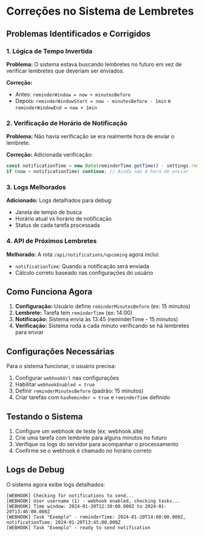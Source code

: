 # Correções no Sistema de Lembretes

## Problemas Identificados e Corrigidos

### 1. Lógica de Tempo Invertida
**Problema:** O sistema estava buscando lembretes no futuro em vez de verificar lembretes que deveriam ser enviados.

**Correção:** 
- Antes: `reminderWindow = now + minutesBefore`
- Depois: `reminderWindowStart = now - minutesBefore - 1min` e `reminderWindowEnd = now + 1min`

### 2. Verificação de Horário de Notificação
**Problema:** Não havia verificação se era realmente hora de enviar o lembrete.

**Correção:** Adicionada verificação:
```javascript
const notificationTime = new Date(reminderTime.getTime() - settings.reminderMinutesBefore * 60 * 1000);
if (now < notificationTime) continue; // Ainda não é hora de enviar
```

### 3. Logs Melhorados
**Adicionado:** Logs detalhados para debug:
- Janela de tempo de busca
- Horário atual vs horário de notificação
- Status de cada tarefa processada

### 4. API de Próximos Lembretes
**Melhorado:** A rota `/api/notifications/upcoming` agora inclui:
- `notificationTime`: Quando a notificação será enviada
- Cálculo correto baseado nas configurações do usuário

## Como Funciona Agora

1. **Configuração:** Usuário define `reminderMinutesBefore` (ex: 15 minutos)
2. **Lembrete:** Tarefa tem `reminderTime` (ex: 14:00)
3. **Notificação:** Sistema envia às 13:45 (reminderTime - 15 minutos)
4. **Verificação:** Sistema roda a cada minuto verificando se há lembretes para enviar

## Configurações Necessárias

Para o sistema funcionar, o usuário precisa:
1. Configurar `webhookUrl` nas configurações
2. Habilitar `webhookEnabled = true`
3. Definir `reminderMinutesBefore` (padrão: 15 minutos)
4. Criar tarefas com `hasReminder = true` e `reminderTime` definido

## Testando o Sistema

1. Configure um webhook de teste (ex: webhook.site)
2. Crie uma tarefa com lembrete para alguns minutos no futuro
3. Verifique os logs do servidor para acompanhar o processamento
4. Confirme se o webhook é chamado no horário correto

## Logs de Debug

O sistema agora exibe logs detalhados:
```
[WEBHOOK] Checking for notifications to send...
[WEBHOOK] User username (1) - webhook enabled, checking tasks...
[WEBHOOK] Time window: 2024-01-20T12:30:00.000Z to 2024-01-20T13:46:00.000Z
[WEBHOOK] Task "Exemplo" - reminderTime: 2024-01-20T14:00:00.000Z, notificationTime: 2024-01-20T13:45:00.000Z
[WEBHOOK] Task "Exemplo" - ready to send notification
```